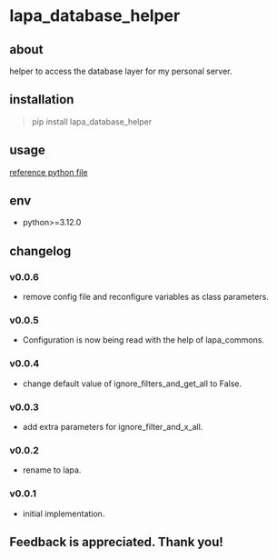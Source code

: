 # lapa_database_helper

## about

helper to access the database layer for my personal server.

## installation

> pip install lapa_database_helper

## usage

[reference python file](./example.py)

## env

- python>=3.12.0

## changelog

### v0.0.6

- remove config file and reconfigure variables as class parameters.

### v0.0.5

- Configuration is now being read with the help of lapa_commons.

### v0.0.4

- change default value of ignore_filters_and_get_all to False.

### v0.0.3

- add extra parameters for ignore_filter_and_x_all.

### v0.0.2

- rename to lapa.

### v0.0.1

- initial implementation.

## Feedback is appreciated. Thank you!
